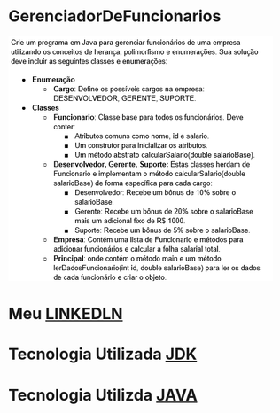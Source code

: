 # GerenciadorDeFuncionarios


![Lista II](https://github.com/vhdtv/GerenciadorDeFuncionarios/blob/main/GerenciarFuncionariosimagem.png)


#  Meu [LINKEDLN](https://www.linkedin.com/in/victor-henrique-dias-51042517a)
# Tecnologia Utilizada [JDK](https://www.oracle.com/br/java/technologies/downloads/)
# Tecnologia Utilizda [JAVA](https://www.java.com/pt-BR/)
